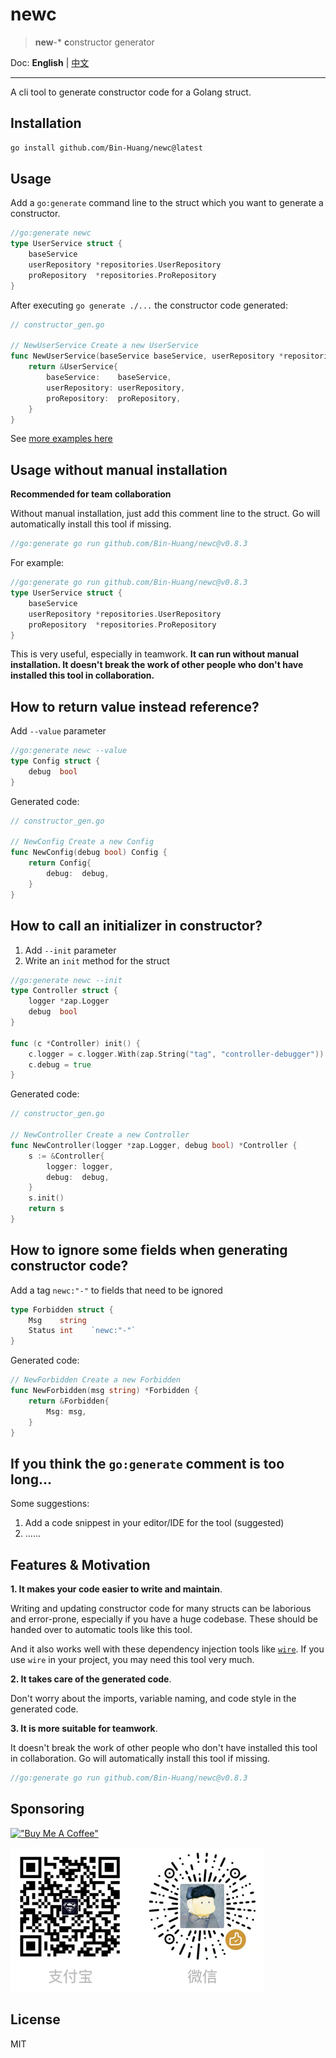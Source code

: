 # newc

> **new**-\* **c**onstructor generator

Doc: **English** | [中文](README_zh.md)

----------

A cli tool to generate constructor code for a Golang struct.

## Installation

```bash
go install github.com/Bin-Huang/newc@latest
```

## Usage

Add a `go:generate` command line to the struct which you want to generate a constructor.

```go
//go:generate newc
type UserService struct {
	baseService
	userRepository *repositories.UserRepository
	proRepository  *repositories.ProRepository
}
```

After executing `go generate ./...` the constructor code generated:

```go
// constructor_gen.go

// NewUserService Create a new UserService
func NewUserService(baseService baseService, userRepository *repositories.UserRepository, proRepository *repositories.ProRepository) *UserService {
	return &UserService{
		baseService:    baseService,
		userRepository: userRepository,
		proRepository:  proRepository,
	}
}
```

See [more examples here](https://github.com/Bin-Huang/newc/tree/master/test)

## Usage without manual installation

**Recommended for team collaboration**

Without manual installation, just add this comment line to the struct. Go will automatically install this tool if missing.

```go
//go:generate go run github.com/Bin-Huang/newc@v0.8.3
```

For example:

```go
//go:generate go run github.com/Bin-Huang/newc@v0.8.3
type UserService struct {
	baseService
	userRepository *repositories.UserRepository
	proRepository  *repositories.ProRepository
}
```

This is very useful, especially in teamwork. **It can run without manual installation. It doesn't break the work of other people who don't have installed this tool in collaboration.**

## How to return value instead reference?

Add `--value` parameter

```go
//go:generate newc --value
type Config struct {
	debug  bool
}
```

Generated code:

```go
// constructor_gen.go

// NewConfig Create a new Config
func NewConfig(debug bool) Config {
	return Config{
		debug:  debug,
	}
}
```

## How to call an initializer in constructor?

1. Add `--init` parameter
2. Write an `init` method for the struct

```go
//go:generate newc --init
type Controller struct {
	logger *zap.Logger
	debug  bool
}

func (c *Controller) init() {
	c.logger = c.logger.With(zap.String("tag", "controller-debugger"))
	c.debug = true
}
```

Generated code:

```go
// constructor_gen.go

// NewController Create a new Controller
func NewController(logger *zap.Logger, debug bool) *Controller {
	s := &Controller{
		logger: logger,
		debug:  debug,
	}
	s.init()
	return s
}
```

## How to ignore some fields when generating constructor code?

Add a tag `newc:"-"` to fields that need to be ignored

```go
type Forbidden struct {
	Msg    string
	Status int    `newc:"-"`
}
```

Generated code:

```go
// NewForbidden Create a new Forbidden
func NewForbidden(msg string) *Forbidden {
	return &Forbidden{
		Msg: msg,
	}
}
```

## If you think the `go:generate` comment is too long...

Some suggestions:

1. Add a code snippest in your editor/IDE for the tool (suggested)
2. ......

## Features & Motivation

**1. It makes your code easier to write and maintain**.

Writing and updating constructor code for many structs can be laborious and error-prone, especially if you have a huge codebase. These should be handed over to automatic tools like this tool.

And it also works well with these dependency injection tools like [`wire`](https://github.com/google/wire). If you use `wire` in your project, you may need this tool very much.

**2. It takes care of the generated code**.

Don't worry about the imports, variable naming, and code style in the generated code.

**3. It is more suitable for teamwork**.

It doesn't break the work of other people who don't have installed this tool in collaboration. Go will automatically install this tool if missing.

```go
//go:generate go run github.com/Bin-Huang/newc@v0.8.3
```

## Sponsoring

[!["Buy Me A Coffee"](https://www.buymeacoffee.com/assets/img/custom_images/orange_img.png)](https://buymeacoffee.com/benn)

![](./doc/donate.png)

## License

MIT

